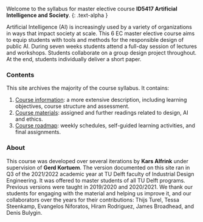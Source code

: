 Welcome to the syllabus for master elective course **ID5417 Artificial Intelligence and Society**.
{: .text-alpha }

Artificial Intelligence (AI) is increasingly used by a variety of organizations in ways that impact society at scale. This 6 EC master elective course aims to equip students with tools and methods for the responsible design of public AI. During seven weeks students attend a full-day session of lectures and workshops. Students collaborate on a group design project throughout. At the end, students individually deliver a short paper.

### Contents

This site archives the majority of the course syllabus. It contains:

1. [Course information](./course-information/): a more extensive description, including learning objectives, course structure and assessment.
2. [Course materials](./materials/): assigned and further readings related to design, AI and ethics.
3. [Course roadmap](./course-roadmap/): weekly schedules, self-guided learning activities, and final assignments.

### About

This course was developed over several iterations by **Kars Alfrink** under supervision of **Gerd Kortuem**.
The version documented on this site ran in Q3 of the 2021/2022 academic year at TU Delft faculty of Industrial Design Engineering. It was offered to master students of all TU Delft programs.
Previous versions were taught in 2019/2020 and 2020/2021.
We thank our students for engaging with the material and helping us improve it, and our collaborators over the years for their contributions: 
	Thijs Turel, 
	Tessa Steenkamp, 
	Evangelos Niforatos, 
	Hiram Rodriguez, 
	James Broadhead, 
	and 
	Denis Bulygin.